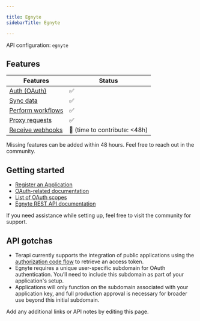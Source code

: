```yaml
---

title: Egnyte
sidebarTitle: Egnyte

---
```


API configuration: `egnyte`

## Features

| Features | Status |
| - | - |
| [Auth (OAuth)](/integrate/guides/authorize-an-api) | ✅ |
| [Sync data](/integrate/guides/sync-data-from-an-api) | ✅ |
| [Perform workflows](/integrate/guides/perform-workflows-with-an-api) | ✅ |
| [Proxy requests](/integrate/guides/proxy-requests-to-an-api) | ✅ |
| [Receive webhooks](/integrate/guides/receive-webhooks-from-an-api) | 🚫 (time to contribute: &lt;48h) |

Missing features can be added within 48 hours. Feel free to reach out in the community.

## Getting started

-   [Register an Application](https://developers.egnyte.com/member/register)
-   [OAuth-related documentation](https://developers.egnyte.com/docs/read/Public_API_Authentication#Authorization-Code-Flow)
-   [List of OAuth scopes](https://developers.egnyte.com/docs/read/Public_API_Authentication#OAuth-Scopes)
-   [Egnyte REST API documentation](https://developers.egnyte.com/docs/read/Home)

If you need assistance while setting up, feel free to visit the community for support.

## API gotchas

- Terapi currently supports the integration of public applications using the [authorization code flow](https://developers.egnyte.com/docs/read/Public_API_Authentication#auth_code) to retrieve an access token.
- Egnyte requires a unique user-specific subdomain for OAuth authentication. You’ll need to include this subdomain as part of your application's setup.
- Applications will only function on the subdomain associated with your application key, and full production approval is necessary for broader use beyond this initial subdomain.

Add any additional links or API notes by editing this page.

